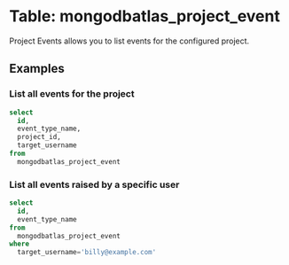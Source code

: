 # Table: mongodbatlas_project_event

Project Events allows you to list events for the configured project.

## Examples

### List all events for the project

```sql
select
  id,
  event_type_name,
  project_id,
  target_username
from
  mongodbatlas_project_event
```

### List all events raised by a specific user

```sql
select
  id,
  event_type_name
from
  mongodbatlas_project_event
where
  target_username='billy@example.com'
```
